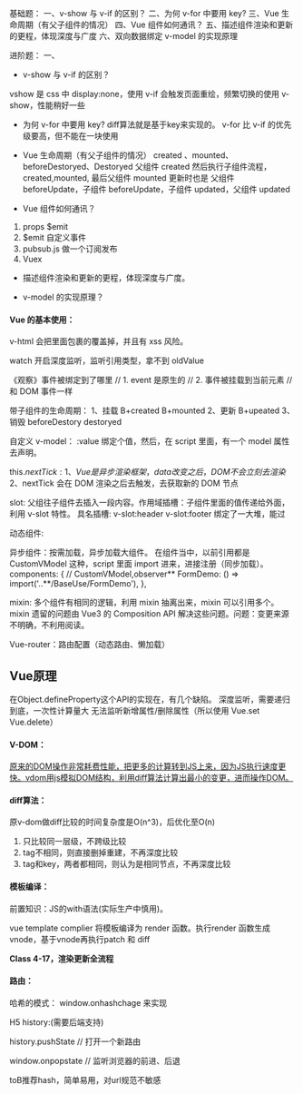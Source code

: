 基础题：
一、v-show 与 v-if 的区别？
二、为何 v-for 中要用 key?
三、Vue 生命周期（有父子组件的情况）
四、Vue 组件如何通讯？
五、描述组件渲染和更新的更程，体现深度与广度
六、双向数据绑定 v-model 的实现原理

进阶题：
一、

- v-show 与 v-if 的区别？

vshow 是 css 中 display:none，使用 v-if 会触发页面重绘，频繁切换的使用 v-show，性能稍好一些

- 为何 v-for 中要用 key?
  diff算法就是基于key来实现的。
  v-for 比 v-if 的优先级要高，但不能在一块使用

- Vue 生命周期（有父子组件的情况）
  created 、mounted、beforeDestoryed、Destoryed
  父组件 created 然后执行子组件流程，created,mounted, 最后父组件 mounted
  更新时也是 父组件 beforeUpdate，子组件 beforeUpdate，子组件 updated，父组件 updated

- Vue 组件如何通讯？

1.  props $emit
2.  $emit 自定义事件
3.  pubsub.js 做一个订阅发布
4.  Vuex

- 描述组件渲染和更新的更程，体现深度与广度。

- v-model 的实现原理？

#### Vue 的基本使用：

v-html 会把里面包裹的覆盖掉，并且有 xss 风险。

watch 开启深度监听，监听引用类型，拿不到 oldValue

《观察》事件被绑定到了哪里
// 1. event 是原生的
// 2. 事件被挂载到当前元素
// 和 DOM 事件一样

带子组件的生命周期：
1、挂载 B+created B+mounted
2、更新 B+upeated
3、销毁 beforeDestory destoryed

自定义 v-model：  :value 绑定个值，然后，在 script 里面，有一个 model 属性去声明。

this.$nextTick:
1、Vue是异步渲染框架，data改变之后，DOM不会立刻去渲染
2、$nextTick 会在 DOM 渲染之后去触发，去获取新的 DOM 节点

slot: 父组往子组件去插入一段内容。作用域插槽：子组件里面的值传递给外面，利用 v-slot 特性。
具名插槽: v-slot:header v-slot:footer 绑定了一大堆，能过

动态组件: <component :is="componentA"/>

异步组件：按需加载，异步加载大组件。
在组件当中，以前引用都是 CustomVModel 这种，script 里面 import 进来，进接注册（同步加载）。
components: {
// CustomVModel,observer**
FormDemo: () => import('..**/BaseUse/FormDemo'),
},

mixin: 多个组件有相同的逻辑，利用 mixin 抽离出来，mixin 可以引用多个。mixin 遗留的问题由 Vue3 的 Composition API 解决这些问题。问题：变更来源不明确，不利用阅读。

Vue-router：路由配置（动态路由、懒加载）


## Vue原理

在Object.defineProperty这个API的实现在，有几个缺陷。
深度监听，需要递归到底，一次性计算量大
无法监听新增属性/删除属性（所以使用 Vue.set Vue.delete）

#### V-DOM：

<u>原来的DOM操作非常耗费性能，把更多的计算转到JS上来，因为JS执行速度更快。vdom用js模拟DOM结构，利用diff算法计算出最小的变更，进而操作DOM。</u>

#### diff算法：

原v-dom做diff比较的时间复杂度是O(n^3)，后优化至O(n)

1. 只比较同一层级，不跨级比较
2. tag不相同，则直接删掉重建，不再深度比较
3. tag和key，两者都相同，则认为是相同节点，不再深度比较

#### 模板编译：

前置知识：JS的with语法(实际生产中慎用)。

vue template complier 将模板编译为 render 函数。执行render 函数生成 vnode，基于vnode再执行patch 和 diff

**Class 4-17，渲染更新全流程**

#### 路由：
哈希的模式： window.onhashchage 来实现

H5 history:(需要后端支持)

history.pushState // 打开一个新路由

window.onpopstate // 监听浏览器的前进、后退

toB推荐hash，简单易用，对url规范不敏感



